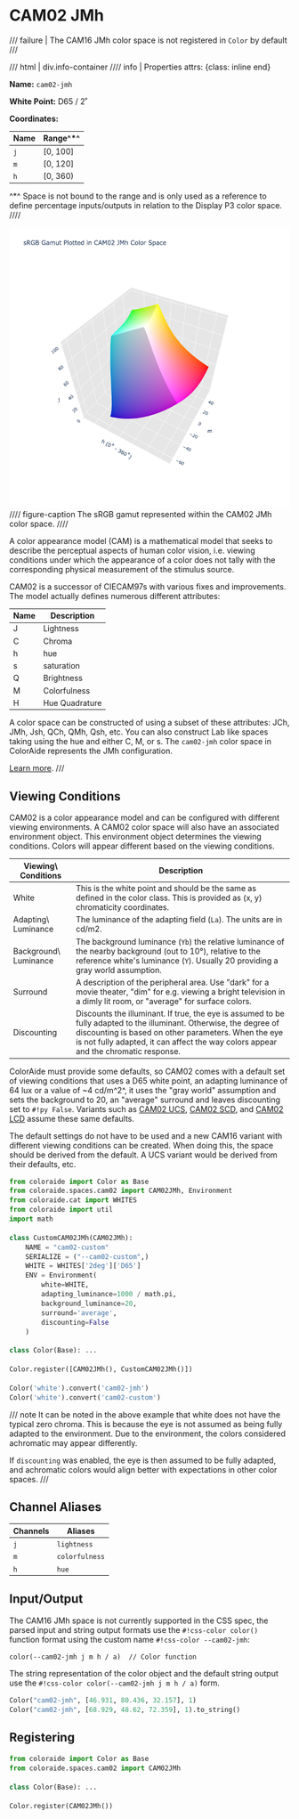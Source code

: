 # CAM02 JMh

/// failure | The CAM16 JMh color space is not registered in `Color` by default
///

/// html | div.info-container
//// info | Properties
    attrs: {class: inline end}

**Name:** `cam02-jmh`

**White Point:** D65 / 2˚

**Coordinates:**

Name | Range^\*^
---- | -----
`j`  | [0, 100]
`m`  | [0, 120]
`h`  | [0, 360)

^\*^ Space is not bound to the range and is only used as a reference to define percentage inputs/outputs in
relation to the Display P3 color space.
////

![CAM16 JMh](../images/cam02-jmh-3d.png)
//// figure-caption
The sRGB gamut represented within the CAM02 JMh color space.
////

A color appearance model (CAM) is a mathematical model that seeks to describe the perceptual aspects of human color
vision, i.e. viewing conditions under which the appearance of a color does not tally with the corresponding physical
measurement of the stimulus source.

CAM02 is a successor of CIECAM97s with various fixes and improvements. The model actually defines numerous different
attributes:

Name | Description
---- | -----------
J    | Lightness
C    | Chroma
h    | hue
s    | saturation
Q    | Brightness
M    | Colorfulness
H    | Hue Quadrature

A color space can be constructed of using a subset of these attributes: JCh, JMh, Jsh, QCh, QMh, Qsh, etc. You can also
construct Lab like spaces taking using the hue and either C, M, or s. The `cam02-jmh` color space in ColorAide
represents the JMh configuration.

[Learn more](https://www.researchgate.net/publication/221501922_The_CIECAM02_color_appearance_model).
///

## Viewing Conditions

CAM02 is a color appearance model and can be configured with different viewing environments. A CAM02 color space will
also have an associated environment object. This environment object determines the viewing conditions. Colors will
appear different based on the viewing conditions.

Viewing\ Conditions    | Description
---------------------- | -----------
White                  | This is the white point and should be the same as defined in the color class. This is provided as (x, y) chromaticity coordinates.
Adapting\ Luminance    | The luminance of the adapting field (`La`). The units are in cd/m2.
Background\ Luminance  | The background luminance (`Yb`) the relative luminance of the nearby background (out to 10°), relative to the reference white's luminance (`Y`). Usually 20 providing a gray world assumption.
Surround               | A description of the peripheral area. Use "dark" for a movie theater, "dim" for e.g. viewing a bright television in a dimly lit room, or "average" for surface colors.
Discounting            | Discounts the illuminant. If true, the eye is assumed to be fully adapted to the illuminant. Otherwise, the degree of discounting is based on other parameters. When the eye is not fully adapted, it can affect the way colors appear and the chromatic response.

ColorAide must provide some defaults, so CAM02 comes with a default set of viewing conditions that uses a D65 white
point, an adapting luminance of 64 lux or a value of ~4 cd/m^2^, it uses the "gray world" assumption and sets the
background to 20, an "average" surround and leaves discounting set to `#!py False`. Variants such as
[CAM02 UCS](./cam02_ucs.md), [CAM02 SCD](./cam02_scd.md), and [CAM02 LCD](./cam02_lcd.md) assume these same defaults.

The default settings do not have to be used and a new CAM16 variant with different viewing conditions can be created.
When doing this, the space should be derived from the default. A UCS variant would be derived from their defaults, etc.

```py play
from coloraide import Color as Base
from coloraide.spaces.cam02 import CAM02JMh, Environment
from coloraide.cat import WHITES
from coloraide import util
import math

class CustomCAM02JMh(CAM02JMh):
    NAME = "cam02-custom"
    SERIALIZE = ("--cam02-custom",)
    WHITE = WHITES['2deg']['D65']
    ENV = Environment(
        white=WHITE,
        adapting_luminance=1000 / math.pi,
        background_luminance=20,
        surround='average',
        discounting=False
    )

class Color(Base): ...

Color.register([CAM02JMh(), CustomCAM02JMh()])

Color('white').convert('cam02-jmh')
Color('white').convert('cam02-custom')
```

/// note
It can be noted in the above example that white does not have the typical zero chroma. This is because the eye is not
assumed as being fully adapted to the environment. Due to the environment, the colors considered achromatic may appear
differently.

If `discounting` was enabled, the eye is then assumed to be fully adapted, and achromatic colors would align better with
expectations in other color spaces.
///

## Channel Aliases

Channels | Aliases
-------- | -------
`j`      | `lightness`
`m`      | `colorfulness`
`h`      | `hue`

## Input/Output

The CAM16 JMh space is not currently supported in the CSS spec, the parsed input and string output formats use
the `#!css-color color()` function format using the custom name `#!css-color --cam02-jmh`:

```css-color
color(--cam02-jmh j m h / a)  // Color function
```

The string representation of the color object and the default string output use the
`#!css-color color(--cam02-jmh j m h / a)` form.

```py play
Color("cam02-jmh", [46.931, 80.436, 32.157], 1)
Color("cam02-jmh", [68.929, 48.62, 72.359], 1).to_string()
```

## Registering

```py
from coloraide import Color as Base
from coloraide.spaces.cam02 import CAM02JMh

class Color(Base): ...

Color.register(CAM02JMh())
```
